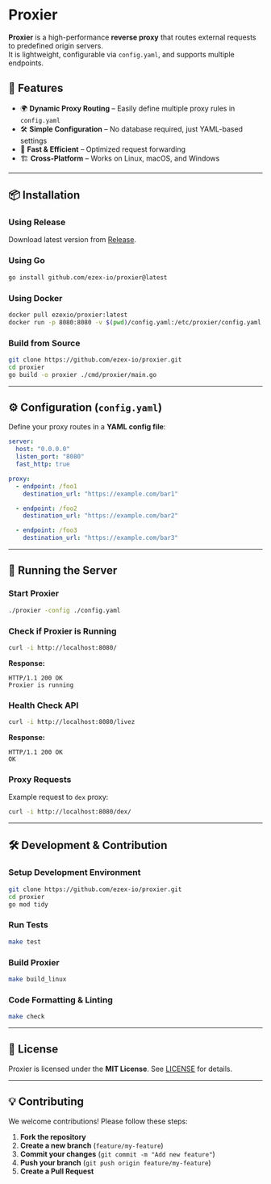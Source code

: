# Proxier

**Proxier** is a high-performance **reverse proxy** that routes external requests to predefined origin servers.  
It is lightweight, configurable via `config.yaml`, and supports multiple endpoints.

## 🚀 Features
- 🌍 **Dynamic Proxy Routing** – Easily define multiple proxy rules in `config.yaml`
- 🛠 **Simple Configuration** – No database required, just YAML-based settings
- 🚀 **Fast & Efficient** – Optimized request forwarding
- 🏗 **Cross-Platform** – Works on Linux, macOS, and Windows

---

## 📦 Installation
### **Using Release**
Download latest version from [Release](https://github.com/ezex-io/proxier/releases).

### **Using Go**
```sh
go install github.com/ezex-io/proxier@latest
```

### **Using Docker**
```sh
docker pull ezexio/proxier:latest
docker run -p 8080:8080 -v $(pwd)/config.yaml:/etc/proxier/config.yaml ezexio/proxier
```

### **Build from Source**
```sh
git clone https://github.com/ezex-io/proxier.git
cd proxier
go build -o proxier ./cmd/proxier/main.go
```

---

## ⚙️ Configuration (`config.yaml`)
Define your proxy routes in a **YAML config file**:
```yaml
server:
  host: "0.0.0.0"
  listen_port: "8080"
  fast_http: true

proxy:
  - endpoint: /foo1
    destination_url: "https://example.com/bar1"

  - endpoint: /foo2
    destination_url: "https://example.com/bar2"

  - endpoint: /foo3
    destination_url: "https://example.com/bar3"
```

---

## 🚀 Running the Server
### **Start Proxier**
```sh
./proxier -config ./config.yaml
```

### **Check if Proxier is Running**
```sh
curl -i http://localhost:8080/
```
**Response:**
```
HTTP/1.1 200 OK
Proxier is running
```

### **Health Check API**
```sh
curl -i http://localhost:8080/livez
```
**Response:**
```
HTTP/1.1 200 OK
OK
```

### **Proxy Requests**
Example request to `dex` proxy:
```sh
curl -i http://localhost:8080/dex/
```

---

## 🛠 Development & Contribution
### **Setup Development Environment**
```sh
git clone https://github.com/ezex-io/proxier.git
cd proxier
go mod tidy
```

### **Run Tests**
```sh
make test
```

### **Build Proxier**
```sh
make build_linux
```

### **Code Formatting & Linting**
```sh
make check
```

---

## 📜 License
Proxier is licensed under the **MIT License**. See [LICENSE](./LICENSE) for details.

---

## 💡 Contributing
We welcome contributions! Please follow these steps:
1. **Fork the repository**
2. **Create a new branch** (`feature/my-feature`)
3. **Commit your changes** (`git commit -m "Add new feature"`)
4. **Push your branch** (`git push origin feature/my-feature`)
5. **Create a Pull Request**
